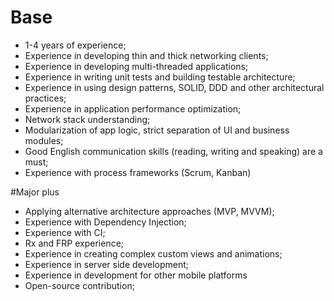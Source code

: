 # Base
* 1-4 years of experience;
* Experience in developing thin and thick networking clients;
* Experience in developing multi-threaded applications;
* Experience in writing unit tests and building testable architecture;
* Experience in using design patterns, SOLID, DDD and other architectural practices;
* Experience in application performance optimization;
* Network stack understanding;
* Modularization of app logic, strict separation of UI and business modules;
* Good English communication skills (reading, writing and speaking) are a must;
* Experience with process frameworks (Scrum, Kanban)

#Major plus
* Applying alternative architecture approaches (MVP, MVVM);
* Experience with Dependency Injection;
* Experience with CI;
* Rx and FRP experience;
* Experience in creating complex custom views and animations; 
* Experience in server side development;
* Experience in development for other mobile platforms
* Open-source contribution;
